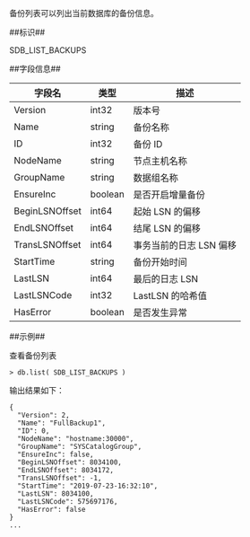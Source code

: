 
备份列表可以列出当前数据库的备份信息。

##标识##

SDB_LIST_BACKUPS


##字段信息##

| 字段名 | 类型   | 描述       |
| ------ | ------ | ---------- |
| Version | int32   | 版本号      |
| Name   | string | 备份名称   |
| ID     |  int32  | 备份 ID             |
| NodeName  | string | 节点主机名称       |
| GroupName  | string   | 数据组名称             |
| EnsureInc  | boolean | 是否开启增量备份                     |
| BeginLSNOffset | int64  | 起始 LSN 的偏移              |
| EndLSNOffset   | int64  | 结尾 LSN 的偏移              |
| TransLSNOffset | int64  | 事务当前的日志 LSN 偏移               |
| StartTime      | string | 备份开始时间                     |
| LastLSN        | int64  | 最后的日志 LSN     |
| LastLSNCode    | int32  | LastLSN 的哈希值   |
| HasError       | boolean| 是否发生异常                     |

##示例##

查看备份列表

```lang-javascript
> db.list( SDB_LIST_BACKUPS )
```

输出结果如下：

```lang-json
{
  "Version": 2,
  "Name": "FullBackup1",
  "ID": 0,
  "NodeName": "hostname:30000",
  "GroupName": "SYSCatalogGroup",
  "EnsureInc": false,
  "BeginLSNOffset": 8034100,
  "EndLSNOffset": 8034172,
  "TransLSNOffset": -1,
  "StartTime": "2019-07-23-16:32:10",
  "LastLSN": 8034100,
  "LastLSNCode": 575697176,
  "HasError": false
}
...
```
